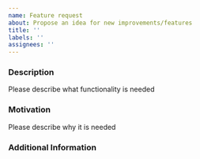 ```yaml
---
name: Feature request
about: Propose an idea for new improvements/features
title: ''
labels: ''
assignees: ''
---
```

### Description

Please describe what functionality is needed

### Motivation

Please describe why it is needed

### Additional Information

